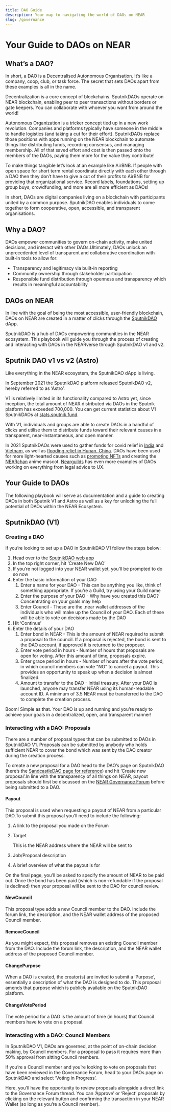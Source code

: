 ```yaml
---
title: DAO Guide
description: Your map to navigating the world of DAOs on NEAR
slug: /governance
---
```


# Your Guide to DAOs on NEAR

## What’s a DAO?

In short, a DAO is a Decentralised Autonomous Organisation. It’s like a company, coop, club, or task force. The secret that sets DAOs apart from these examples is all in the name.

Decentralization is a core concept of blockchains. SputnikDAOs operate on NEAR blockchain, enabling peer to peer transactions without borders or gate keepers. You can collaborate with whoever you want from around the world!

Autonomous Organization is a tricker concept tied up in a new work revolution. Companies and platforms typically have someone in the middle to handle logistics (and taking a cut for their effort). SputnikDAOs replace those positions with apps running on the NEAR blockchain to automate things like distributing funds, recording consensus, and managing membership. All of that saved effort and cost is then passed onto the members of the DAOs, paying them more for the value they contribute!

To make things tangible let’s look at an example like AirBNB. If people with open space for short term rental coordinate directly with each other through a DAO then they don’t have to give a cut of their profits to AirBNB for providing that organizational service. Record labels, foundations, setting up group buys, crowdfunding, and more are all more efficient as DAOs!

In short, DAOs are digital companies living on a blockchain with participants united by a common purpose. SputnikDAO enables individuals to come together to form cooperative, open, accessible, and transparent organisations.

## Why a DAO?

DAOs empower communities to govern on-chain activity, make united decisions, and interact with other DAOs.Ultimately, DAOs unlock an unprecedented level of transparent and collaborative coordination with built-in tools to allow for:

* Transparency and legitimacy via built-in reporting
* Community ownership through stakeholder participation
* Responsible fund distribution through openness and transparency which results in meaningful accountability

## DAOs on NEAR

In line with the goal of being the most accessible, user-friendly blockchain, DAOs on NEAR are created in a matter of clicks through the [SputnikDAO](https://www.sputnik.fund/#/) dApp. 

SputnikDAO is a hub of DAOs empowering communities in the NEAR ecosystem. This playbook will guide you through the process of creating and interacting with DAOs in the NEARverse through SputnikDAO v1 and v2.

## Sputnik DAO v1 vs v2 (Astro)

Like everything in the NEAR ecosystem, the SputnikDAO dApp is living. 

In September 2021 the SputnikDAO platform released SputnikDAO v2, hereby referred to as ‘Astro’.

V1 is relatively limited in its functionality compared to Astro yet, since inception, the total amount of NEAR distributed via DAOs in the Sputnik platform has exceeded 700,000. You can get current statistics about V1 SputnikDAOs at [stats.sputnik.fund](https://stats.sputnik.fund).

With V1, individuals and groups are able to create DAOs in a handful of clicks and utilise them to distribute funds toward their relevant causes in a transparent, near-instantaneous, and open manner.

In 2021 SputnikDAOs were used to gather funds for covid relief in [India](https://www.sputnik.fund/#/dao/indiacovidrelief.sputnikdao.near) and [Vietnam](https://www.sputnik.fund/#/dao/vietnam_covid19\_charity.sputnikdao.near), as well as [flooding relief in Hunan, China](https://www.sputnik.fund/#/dao/china_charity_dao.sputnikdao.near). DAOs have been used for more light-hearted causes such as [promoting NFTs](https://www.sputnik.fund/#/dao/nfthypesquad.sputnikdao.near) and creating the [NEARchan](https://www.sputnik.fund/#/dao/nearch4n.sputnikdao.near) anime mascot. [Nearguilds](https://nearguilds.com) has even more examples of DAOs working on everything from legal advice to UX.

## Your Guide to DAOs

The following playbook will serve as documentation and a guide to creating DAOs in both Sputnik V1 and Astro as well as a key for unlocking the full potential of DAOs within the NEAR Ecosystem.

## SputnikDAO (V1)

### Creating a DAO

If you’re looking to set up a DAO in SputnikDAO V1 follow the steps below:

1. Head over to the [SputnikDAO web app](https://www.sputnik.fund/#/select-dao)​
2. In the top right corner, hit ‘Create New DAO’
3. If you’re not logged into your NEAR wallet yet, you’ll be prompted to do so now
4. Enter the basic information of your DAO
   1. Enter a name for your DAO - This can be anything you like, think of something appropriate. If you’re a Guild, try using your Guild name
   2. Enter the purpose of your DAO - Why have you created this DAO? Concentrating on your goals may help
   3. Enter Council - These are the .near wallet addresses of the individuals who will make up the Council of your DAO. Each of these will be able to vote on decisions made by the DAO
5. Hit ‘Continue’
6. Enter the details of your DAO
   1. Enter bond in NEAR - This is the amount of NEAR required to submit a proposal to the council. If a proposal is rejected, the bond is sent to the DAO account, if approved it is returned to the proposer.
   2. Enter vote period in hours - Number of hours that proposals are open for voting. After this amount of time, proposals expire.
   3. Enter grace period in hours - Number of hours after the vote period, in which council members can vote "NO" to cancel a payout. This provides an opportunity to speak up when a decision is almost finalized.
   4. Amount to transfer to the DAO - Initial treasury. After your DAO is launched, anyone may transfer NEAR using its human-readable account ID. A minimum of 3.5 NEAR must be transferred to the DAO to complete the creation process.

Boom! Simple as that. Your DAO is up and running and you’re ready to achieve your goals in a decentralized, open, and transparent manner!

### Interacting with a DAO: Proposals

There are a number of proposal types that can be submitted to DAOs in SputnikDAO V1. Proposals can be submitted by anybody who holds sufficient NEAR to cover the bond which was sent by the DAO creator during the creation process.

To create a new proposal for a DAO head to the DAO’s page on SputnikDAO (here’s the [SandcastleDAO page for reference](https://www.sputnik.fund/#/dao/sandcastle.sputnikdao.near)) and hit ‘Create new proposal’.In line with the transparency of all things on NEAR, payout proposals should first be discussed on the [NEAR Governance Forum](https://gov.near.org) before being submitted to a DAO.

#### Payout

This proposal is used when requesting a payout of NEAR from a particular DAO.To submit this proposal you’ll need to include the following:

1. A link to the proposal you made on the Forum
2.  Target

    This is the NEAR address where the NEAR will be sent to
3. Job/Proposal description
4. A brief overview of what the payout is for

On the final page, you’ll be asked to specify the amount of NEAR to be paid out. Once the bond has been paid (which is non-refundable if the proposal is declined) then your proposal will be sent to the DAO for council review.

#### NewCouncil

This proposal type adds a new Council member to the DAO. Include the forum link, the description, and the NEAR wallet address of the proposed Council member.

#### RemoveCouncil

As you might expect, this proposal removes an existing Council member from the DAO. Include the forum link, the description, and the NEAR wallet address of the proposed Council member.

#### ChangePurpose

When a DAO is created, the creator(s) are invited to submit a ‘Purpose’, essentially a description of what the DAO is designed to do. This proposal amends that purpose which is publicly available on the SputnikDAO platform.

#### ChangeVotePeriod

The vote period for a DAO is the amount of time (in hours) that Council members have to vote on a proposal.

### Interacting with a DAO: Council Members

In SputnikDAO V1, DAOs are governed, at the point of on-chain decision making, by Council members. For a proposal to pass it requires more than 50% approval from sitting Council members.

If you’re a Council member and you’re looking to vote on proposals that have been reviewed in the Governance Forum, head to your DAOs page on SputnikDAO and select ‘Voting in Progress’.

Here, you’ll have the opportunity to review proposals alongside a direct link to the Governance Forum thread. You can ‘Approve’ or ‘Reject’ proposals by clicking on the relevant button and confirming the transaction in your NEAR Wallet (so long as you’re a Council member).
